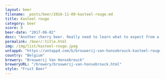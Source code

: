 ```yaml
---
layout: beer
filename: _posts/beer/2016-11-09-kasteel-rouge.md
title: Kasteel rouge
category: beer
score: 8
beer-date: "2017-06-02"
desc: "Another cherry beer. Really need to learn what to expect from a rouge beer"
permalink: /beer/:title.html
img: /img/list/kasteel-rouge.jpeg
untappd: "https://untappd.com/b/brouwerij-van-honsebrouck-kasteel-rouge/6890"
country: "Belgium"
brewery: "Brouwerij Van Honsebrouck"
breweryURL: "/brewery/brouwerij-van-honsebrouck.html"
style: "Fruit Beer"
---
```

